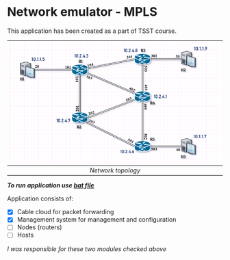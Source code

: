 # Network emulator - MPLS
This application has been created as a part of TSST course. 

| ![Topology](./Resources/tp.png) |
|:--:|
|*Network topology*|

***To run application use [bat file](./run.bat)***  

Application consists of:
- [x] Cable cloud for packet forwarding
- [x] Management system for management and configuration
- [ ] Nodes (routers)
- [ ] Hosts

*I was responsible for these two modules checked above* 






